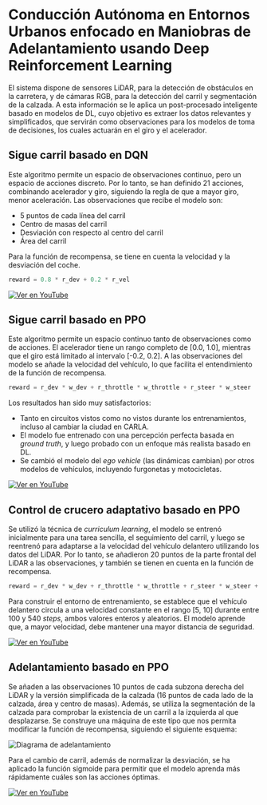 # Conducción Autónoma en Entornos Urbanos enfocado en Maniobras de Adelantamiento usando Deep Reinforcement Learning

El sistema dispone de sensores LiDAR, para la detección de obstáculos en la carretera, y de cámaras RGB, para la detección del carril y segmentación de la calzada. A esta información se le aplica un post-procesado inteligente basado en modelos de DL, cuyo objetivo es extraer los datos relevantes y simplificados, que servirán como observaciones para los modelos de toma de decisiones, los cuales actuarán en el giro y el acelerador.

## Sigue carril basado en DQN

Este algoritmo permite un espacio de observaciones continuo, pero un espacio de acciones discreto. Por lo tanto, se han definido 21 acciones, combinando acelerador y giro, siguiendo la regla de que a mayor giro, menor aceleración. Las observaciones que recibe el modelo son:
- 5 puntos de cada línea del carril  
- Centro de masas del carril  
- Desviación con respecto al centro del carril  
- Área del carril  

Para la función de recompensa, se tiene en cuenta la velocidad y la desviación del coche.  
```python
reward = 0.8 * r_dev + 0.2 * r_vel
 ```

[![Ver en YouTube](https://img.youtube.com/vi/rzy2Vg57zA8/0.jpg)](https://www.youtube.com/watch?v=rzy2Vg57zA8)

## Sigue carril basado en PPO

Este algoritmo permite un espacio continuo tanto de observaciones como de acciones. El acelerador tiene un rango completo de [0.0, 1.0], mientras que el giro está limitado al intervalo [-0.2, 0.2]. A las observaciones del modelo se añade la velocidad del vehículo, lo que facilita el entendimiento de la función de recompensa.
```python
reward = r_dev * w_dev + r_throttle * w_throttle + r_steer * w_steer
```

Los resultados han sido muy satisfactorios:
- Tanto en circuitos vistos como no vistos durante los entrenamientos, incluso al cambiar la ciudad en CARLA.
- El modelo fue entrenado con una percepción perfecta basada en *ground truth*, y luego probado con un enfoque más realista basado en DL.
- Se cambió el modelo del *ego vehicle* (las dinámicas cambian) por otros modelos de vehículos, incluyendo furgonetas y motocicletas.

[![Ver en YouTube](https://img.youtube.com/vi/WRPLzKqJdto/0.jpg)](https://www.youtube.com/watch?v=WRPLzKqJdto)

## Control de crucero adaptativo basado en PPO

Se utilizó la técnica de *curriculum learning*, el modelo se entrenó inicialmente para una tarea sencilla, el seguimiento del carril, y luego se reentrenó para adaptarse a la velocidad del vehículo delantero utilizando los datos del LiDAR. Por lo tanto, se añadieron 20 puntos de la parte frontal del LiDAR a las observaciones, y también se tienen en cuenta en la función de recompensa.
```python
reward = r_dev * w_dev + r_throttle * w_throttle + r_steer * w_steer + r_lidar * w_lidar
```

Para construir el entorno de entrenamiento, se establece que el vehículo delantero circula a una velocidad constante en el rango [5, 10] durante entre 100 y 540 *steps*, ambos valores enteros y aleatorios. El modelo aprende que, a mayor velocidad, debe mantener una mayor distancia de seguridad.

[![Ver en YouTube](https://img.youtube.com/vi/mN0Y2q6ny5w/0.jpg)](https://www.youtube.com/watch?v=mN0Y2q6ny5w)

## Adelantamiento basado en PPO

Se añaden a las observaciones 10 puntos de cada subzona derecha del LiDAR y la versión simplificada de la calzada (16 puntos de cada lado de la calzada, área y centro de masas). Además, se utiliza la segmentación de la calzada para comprobar la existencia de un carril a la izquierda al que desplazarse. Se construye una máquina de este tipo que nos permita modificar la función de recompensa, siguiendo el siguiente esquema:

![Diagrama de adelantamiento](https://raw.githubusercontent.com/RoboticsLabURJC/2024-tfg-lara-poves/main/memoria/figs/Dise%C3%B1o/overtaken/diagrama.jpg)

Para el cambio de carril, además de normalizar la desviación, se ha aplicado la función sigmoide para permitir que el modelo aprenda más rápidamente cuáles son las acciones óptimas.

[![Ver en YouTube](https://img.youtube.com/vi/MOkeUKRlw9o/0.jpg)](https://www.youtube.com/watch?v=MOkeUKRlw9o)
